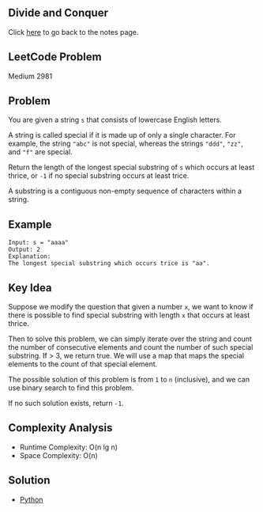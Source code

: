 ## Divide and Conquer
Click [here](../notes.md) to go back to the notes page.

## LeetCode Problem
Medium 2981

## Problem
You are given a string `s` that consists of lowercase English letters.

A string is called special if it is made up of only a single character. For example, the string `"abc"` is not special, whereas the strings `"ddd"`, `"zz"`, and `"f"` are special.

Return the length of the longest special substring of `s` which occurs at least thrice, or `-1` if no special substring occurs at least trice.

A substring is a contiguous non-empty sequence of characters within a string.

## Example
```
Input: s = "aaaa"
Output: 2 
Explanation:
The longest special substring which occurs trice is "aa".
```

## Key Idea
Suppose we modify the question that given a number `x`, we want to know if there is possible to find special substring with length `x` that occurs at least thrice.

Then to solve this problem, we can simply iterate over the string and count the number of consecutive elements and count the number of such special substring. If > 3, we return true. We will use a map that maps the special elements to the count of that special element.

The possible solution of this problem is from `1` to `n` (inclusive), and we can use binary search to find this problem.

If no such solution exists, return `-1`.

## Complexity Analysis
- Runtime Complexity: O(n lg n)
- Space Complexity: O(n)

## Solution
- [Python](./solution.py)
